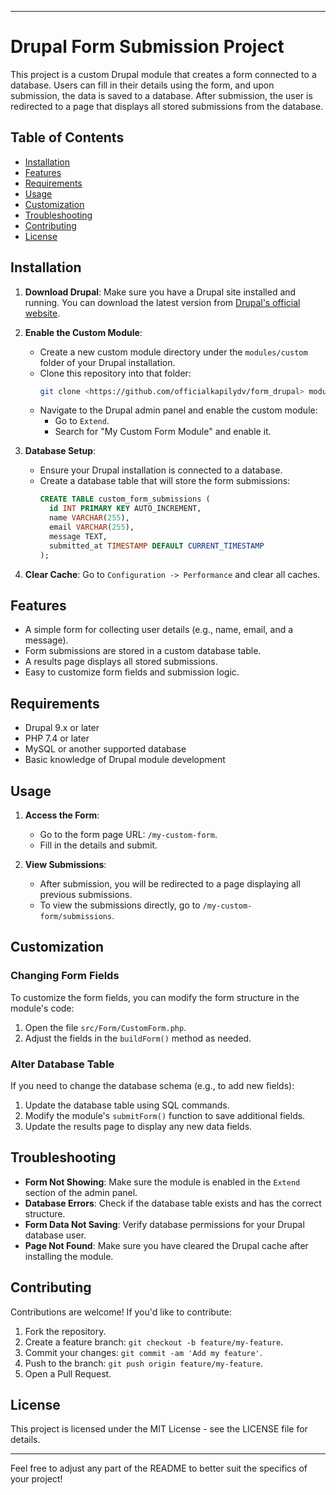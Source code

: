 
---

# Drupal Form Submission Project

This project is a custom Drupal module that creates a form connected to a database. Users can fill in their details using the form, and upon submission, the data is saved to a database. After submission, the user is redirected to a page that displays all stored submissions from the database.

## Table of Contents

- [Installation](#installation)
- [Features](#features)
- [Requirements](#requirements)
- [Usage](#usage)
- [Customization](#customization)
- [Troubleshooting](#troubleshooting)
- [Contributing](#contributing)
- [License](#license)

## Installation

1. **Download Drupal**: Make sure you have a Drupal site installed and running. You can download the latest version from [Drupal's official website](https://www.drupal.org/).

2. **Enable the Custom Module**:
   - Create a new custom module directory under the `modules/custom` folder of your Drupal installation. 
   - Clone this repository into that folder:
     ```bash
     git clone <https://github.com/officialkapilydv/form_drupal> modules/custom/my_custom_form
     ```
   - Navigate to the Drupal admin panel and enable the custom module:
     - Go to `Extend`.
     - Search for "My Custom Form Module" and enable it.

3. **Database Setup**:
   - Ensure your Drupal installation is connected to a database.
   - Create a database table that will store the form submissions:
     ```sql
     CREATE TABLE custom_form_submissions (
       id INT PRIMARY KEY AUTO_INCREMENT,
       name VARCHAR(255),
       email VARCHAR(255),
       message TEXT,
       submitted_at TIMESTAMP DEFAULT CURRENT_TIMESTAMP
     );
     ```

4. **Clear Cache**: Go to `Configuration -> Performance` and clear all caches.

## Features

- A simple form for collecting user details (e.g., name, email, and a message).
- Form submissions are stored in a custom database table.
- A results page displays all stored submissions.
- Easy to customize form fields and submission logic.

## Requirements

- Drupal 9.x or later
- PHP 7.4 or later
- MySQL or another supported database
- Basic knowledge of Drupal module development

## Usage

1. **Access the Form**:
   - Go to the form page URL: `/my-custom-form`.
   - Fill in the details and submit.

2. **View Submissions**:
   - After submission, you will be redirected to a page displaying all previous submissions.
   - To view the submissions directly, go to `/my-custom-form/submissions`.

## Customization

### Changing Form Fields

To customize the form fields, you can modify the form structure in the module's code:

1. Open the file `src/Form/CustomForm.php`.
2. Adjust the fields in the `buildForm()` method as needed.

### Alter Database Table

If you need to change the database schema (e.g., to add new fields):

1. Update the database table using SQL commands.
2. Modify the module's `submitForm()` function to save additional fields.
3. Update the results page to display any new data fields.

## Troubleshooting

- **Form Not Showing**: Make sure the module is enabled in the `Extend` section of the admin panel.
- **Database Errors**: Check if the database table exists and has the correct structure.
- **Form Data Not Saving**: Verify database permissions for your Drupal database user.
- **Page Not Found**: Make sure you have cleared the Drupal cache after installing the module.

## Contributing

Contributions are welcome! If you'd like to contribute:

1. Fork the repository.
2. Create a feature branch: `git checkout -b feature/my-feature`.
3. Commit your changes: `git commit -am 'Add my feature'`.
4. Push to the branch: `git push origin feature/my-feature`.
5. Open a Pull Request.

## License

This project is licensed under the MIT License - see the LICENSE file for details.

---

Feel free to adjust any part of the README to better suit the specifics of your project!
